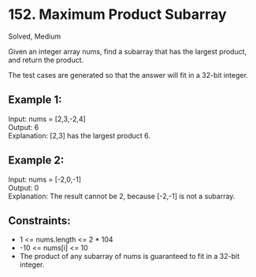 # 152. Maximum Product Subarray
Solved, Medium

Given an integer array nums, find a subarray that has the largest product, and return the product.  

The test cases are generated so that the answer will fit in a 32-bit integer.   

Example 1:
----
Input: nums = [2,3,-2,4]  
Output: 6  
Explanation: [2,3] has the largest product 6.  

Example 2:
---
Input: nums = [-2,0,-1]  
Output: 0  
Explanation: The result cannot be 2, because [-2,-1] is not a subarray.  

Constraints:  
---
* 1 <= nums.length <= 2 * 104
* -10 <= nums[i] <= 10
* The product of any subarray of nums is guaranteed to fit in a 32-bit integer.
